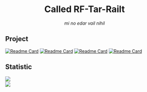 <div align="center">
  
# Called RF-Tar-Railt
_mi no edar vail nihil_
  
</div>

## Project

<div align="left">

[![Readme Card](https://github-readme-stats.vercel.app/api/pin/?username=ArcletProject&repo=Alconna&theme=dracula&hide_border=true)](https://github.com/ArcletProject/Alconna)
  [![Readme Card](https://github-readme-stats.vercel.app/api/pin/?username=ArcletProject&repo=Edoves&theme=dracula&hide_border=true)](https://github.com/ArcletProject/Edoves)
[![Readme Card](https://github-readme-stats.vercel.app/api/pin/?username=RF-Tar-Railt&repo=Cesloi&theme=dracula&hide_border=true)](https://github.com/RF-Tar-Railt/cli-lite)
  [![Readme Card](https://github-readme-stats.vercel.app/api/pin/?username=RF-Tar-Railt&repo=RaianBot&theme=dracula&hide_border=true)](https://github.com/RF-Tar-Railt/RaianBot)

</div>

## Statistic

<a href=#>
  
  <img align="left" src="https://github-readme-stats.vercel.app/api?username=RF-Tar-Railt&show_icons=true&theme=dracula&hide_border=true">
  </br>
  <img align="left" src="https://github-readme-stats.vercel.app/api/wakatime?username=Tarrailt&layout=compact&theme=dracula&hide_border=true">
  
</a>

